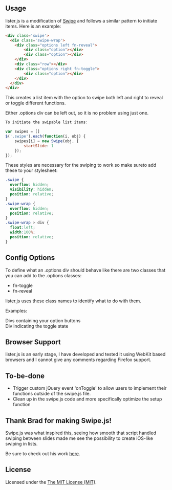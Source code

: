 ## Usage
lister.js is a modification of <a href="https://github.com/bradbirdsall/Swipe" alt="_blank">Swipe</a> and follows a similar pattern to initiate items. Here is an example:

``` html
<div class='swipe'>
  <div class='swipe-wrap'>
    <div class="options left fn-reveal">
        <div class="option"></div>
        <div class="option"></div>
    </div>
    <div class="row"></div>
    <div class="options right fn-toggle">
        <div class="option"></div>
    </div>
  </div>
</div>
```

This creates a list item with the option to swipe both left and right to reveal or toggle different functions.

Either .options div can be left out, so it is no problem using just one.

``` js
To initiate the swipable list items:

var swipes = []
$('.swipe').each(function(i, obj) {
    swipes[i] = new Swipe(obj, {
        startSlide: 1
    });
});
```

These styles are necessary for the swiping to work so make sureto add these to your stylesheet:

``` css
.swipe {
  overflow: hidden;
  visibility: hidden;
  position: relative;
}
.swipe-wrap {
  overflow: hidden;
  position: relative;
}
.swipe-wrap > div {
  float:left;
  width:100%;
  position: relative;
}
```

## Config Options

To define what an .options div should behave like there are two classes that you can add to the .options classes:

- fn-toggle
- fn-reveal

lister.js uses these class names to identify what to do with them.

Examples:

<div class="options left fn-reveal">Divs containing your option buttons</div>
<div class="options left fn-toggle">Div indicating the toggle state</div>



## Browser Support
lister.js is an early stage, I have developed and tested it using WebKit based browsers and I cannot give any comments regarding Firefox support.

## To-be-done

- Trigger custom jQuery event 'onToggle' to allow users to implement their functions outside of the swipe.js file.
- Clean up in the swipe.js code and more specifically optimize the setup function


## Thank Brad for making Swipe.js!
Swipe.js was what inspired this, seeing how smooth that script handled swiping between slides made me see the possibility to create iOS-like swiping in lists.

Be sure to check out his work <a href="https://github.com/bradbirdsall/" target="_blank">here</a>.

## License
Licensed under the [The MIT License (MIT)](http://opensource.org/licenses/MIT).